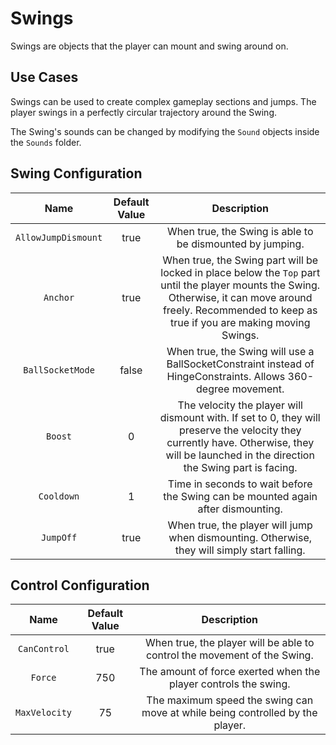 # Swings

Swings are objects that the player can mount and swing around on.

## Use Cases

Swings can be used to create complex gameplay sections and jumps. The player swings in a perfectly circular trajectory around the Swing.

The Swing's sounds can be changed by modifying the `Sound` objects inside the `Sounds` folder.

## Swing Configuration

| Name | Default Value | Description
|:-----:|:-----:|:-----:
| `AllowJumpDismount` | true | When true, the Swing is able to be dismounted by jumping.
| `Anchor` | true | When true, the Swing part will be locked in place below the `Top` part until the player mounts the Swing. Otherwise, it can move around freely. Recommended to keep as true if you are making moving Swings.
| `BallSocketMode` | false | When true, the Swing will use a BallSocketConstraint instead of HingeConstraints. Allows 360-degree movement.
| `Boost` | 0 | The velocity the player will dismount with. If set to 0, they will preserve the velocity they currently have. Otherwise, they will be launched in the direction the Swing part is facing.
| `Cooldown` | 1 | Time in seconds to wait before the Swing can be mounted again after dismounting.
| `JumpOff` | true | When true, the player will jump when dismounting. Otherwise, they will simply start falling.

## Control Configuration

| Name | Default Value | Description
|:-----:|:-----:|:-----:
| `CanControl` | true | When true, the player will be able to control the movement of the Swing.
| `Force` | 750 | The amount of force exerted when the player controls the swing.
| `MaxVelocity` | 75 | The maximum speed the swing can move at while being controlled by the player.